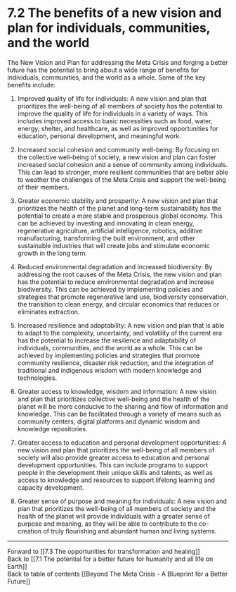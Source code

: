 # 7.2 The benefits of a new vision and plan for individuals, communities, and the world

The New Vision and Plan for addressing the Meta Crisis and forging a better future has the potential to bring about a wide range of benefits for individuals, communities, and the world as a whole. Some of the key benefits include:

1.  Improved quality of life for individuals: A new vision and plan that prioritizes the well-being of all members of society has the potential to improve the quality of life for individuals in a variety of ways. This includes improved access to basic necessities such as food, water, energy, shelter, and healthcare, as well as improved opportunities for education, personal development, and meaningful work.
    
2.  Increased social cohesion and community well-being: By focusing on the collective well-being of society, a new vision and plan can foster increased social cohesion and a sense of community among individuals. This can lead to stronger, more resilient communities that are better able to weather the challenges of the Meta Crisis and support the well-being of their members.
    
3.  Greater economic stability and prosperity: A new vision and plan that prioritizes the health of the planet and long-term sustainability has the potential to create a more stable and prosperous global economy. This can be achieved by investing and innovating in clean energy, regenerative agriculture, artificial intelligence, robotics, additive manufacturing, transforming the built environment, and other sustainable industries that will create jobs and stimulate economic growth in the long term.
    
4.  Reduced environmental degradation and increased biodiversity: By addressing the root causes of the Meta Crisis, the new vision and plan has the potential to reduce environmental degradation and increase biodiversity. This can be achieved by implementing policies and strategies that promote regenerative land use, biodiversity conservation, the transition to clean energy, and circular economics that reduces or eliminates extraction.
    
5.  Increased resilience and adaptability: A new vision and plan that is able to adapt to the complexity, uncertainty, and volatility of the current era has the potential to increase the resilience and adaptability of individuals, communities, and the world as a whole. This can be achieved by implementing policies and strategies that promote community resilience, disaster risk reduction, and the integration of traditional and indigenous wisdom with modern knowledge and technologies.
    
6.  Greater access to knowledge, wisdom and information: A new vision and plan that prioritizes collective well-being and the health of the planet will be more conducive to the sharing and flow of information and knowledge. This can be facilitated through a variety of means such as community centers, digital platforms and dynamic wisdom and knowledge repositories.
    
7.  Greater access to education and personal development opportunities: A new vision and plan that prioritizes the well-being of all members of society will also provide greater access to education and personal development opportunities. This can include programs to support people in the  development their unique skills and talents, as well as access to knowledge and resources to support lifelong learning and capacity development. 
    
8.  Greater sense of purpose and meaning for individuals: A new vision and plan that prioritizes the well-being of all members of society and the health of the planet will provide individuals with a greater sense of purpose and meaning, as they will be able to contribute to the co-creation of truly flourishing and abundant human and living systems. 

___

Forward to [[7.3 The opportunities for transformation and healing]]    
Back to [[7.1 The potential for a better future for humanity and all life on Earth]]     
Back to table of contents [[Beyond The Meta Crisis - A Blueprint for a Better Future]] 